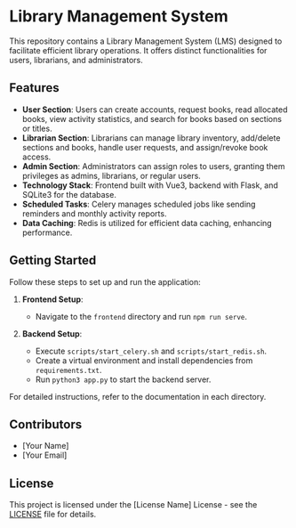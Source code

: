 # Library Management System

This repository contains a Library Management System (LMS) designed to facilitate efficient library operations. It offers distinct functionalities for users, librarians, and administrators.

## Features

- **User Section**: Users can create accounts, request books, read allocated books, view activity statistics, and search for books based on sections or titles.
- **Librarian Section**: Librarians can manage library inventory, add/delete sections and books, handle user requests, and assign/revoke book access.
- **Admin Section**: Administrators can assign roles to users, granting them privileges as admins, librarians, or regular users.
- **Technology Stack**: Frontend built with Vue3, backend with Flask, and SQLite3 for the database.
- **Scheduled Tasks**: Celery manages scheduled jobs like sending reminders and monthly activity reports.
- **Data Caching**: Redis is utilized for efficient data caching, enhancing performance.
  
## Getting Started

Follow these steps to set up and run the application:

1. **Frontend Setup**: 
   - Navigate to the `frontend` directory and run `npm run serve`.

2. **Backend Setup**:
   - Execute `scripts/start_celery.sh` and `scripts/start_redis.sh`.
   - Create a virtual environment and install dependencies from `requirements.txt`.
   - Run `python3 app.py` to start the backend server.

For detailed instructions, refer to the documentation in each directory.

## Contributors

- [Your Name]
- [Your Email]

## License

This project is licensed under the [License Name] License - see the [LICENSE](LICENSE) file for details.
